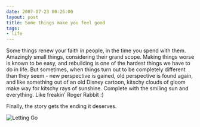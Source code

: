 ```yaml
---
date: 2007-07-23 00:26:00
layout: post
title: Some things make you feel good
tags:
- life
---
```


Some things renew your faith in people, in the time you spend with them.
Amazingly small things, considering their grand scope. Making things worse is
known to be easy, and rebuilding is one of the hardest things we have to do in
life. But sometimes, when things turn out to be completely different than they
seem - new perspective is gained, old perspective is found again, and like
something out of an old Disney cartoon, kitschy clouds of gloom make way for
kitschy rays of sunshine. Complete with the smiling sun and everything. Like
freakin' Roger Rabbit :)  
  
Finally, the story gets the ending it deserves.  
  
![Letting Go](http://imgs.xkcd.com/comics/letting_go.png)
